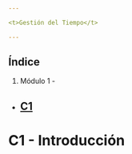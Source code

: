 ```yaml
---

<t>Gestión del Tiempo</t>

---
```

## Índice

1. Módulo 1 -  
- [C1 ](#c1)
    - 


# C1 - Introducción <a id='c1'></a>

<!-- []() <a id='c1a'></a> -->